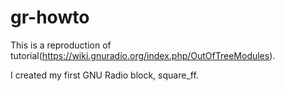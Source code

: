 # gr-howto

This is a reproduction of tutorial(https://wiki.gnuradio.org/index.php/OutOfTreeModules).

I created my first GNU Radio block, square_ff.

